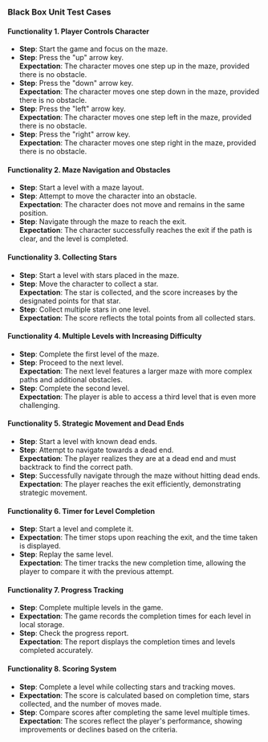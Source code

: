 ### Black Box Unit Test Cases  

#### Functionality 1. Player Controls Character
- **Step**: Start the game and focus on the maze.  
- **Step**: Press the "up" arrow key.  
  **Expectation**: The character moves one step up in the maze, provided there is no obstacle.  
- **Step**: Press the "down" arrow key.  
  **Expectation**: The character moves one step down in the maze, provided there is no obstacle.  
- **Step**: Press the "left" arrow key.  
  **Expectation**: The character moves one step left in the maze, provided there is no obstacle.  
- **Step**: Press the "right" arrow key.  
  **Expectation**: The character moves one step right in the maze, provided there is no obstacle.  

#### Functionality 2. Maze Navigation and Obstacles
- **Step**: Start a level with a maze layout.  
- **Step**: Attempt to move the character into an obstacle.  
  **Expectation**: The character does not move and remains in the same position.  
- **Step**: Navigate through the maze to reach the exit.  
  **Expectation**: The character successfully reaches the exit if the path is clear, and the level is completed.  

#### Functionality 3. Collecting Stars
- **Step**: Start a level with stars placed in the maze.  
- **Step**: Move the character to collect a star.  
  **Expectation**: The star is collected, and the score increases by the designated points for that star.  
- **Step**: Collect multiple stars in one level.  
  **Expectation**: The score reflects the total points from all collected stars.  

#### Functionality 4. Multiple Levels with Increasing Difficulty
- **Step**: Complete the first level of the maze.  
- **Step**: Proceed to the next level.  
  **Expectation**: The next level features a larger maze with more complex paths and additional obstacles.  
- **Step**: Complete the second level.  
  **Expectation**: The player is able to access a third level that is even more challenging.  

#### Functionality 5. Strategic Movement and Dead Ends
- **Step**: Start a level with known dead ends.  
- **Step**: Attempt to navigate towards a dead end.  
  **Expectation**: The player realizes they are at a dead end and must backtrack to find the correct path.  
- **Step**: Successfully navigate through the maze without hitting dead ends.  
  **Expectation**: The player reaches the exit efficiently, demonstrating strategic movement.  

#### Functionality 6. Timer for Level Completion
- **Step**: Start a level and complete it.  
- **Expectation**: The timer stops upon reaching the exit, and the time taken is displayed.  
- **Step**: Replay the same level.  
  **Expectation**: The timer tracks the new completion time, allowing the player to compare it with the previous attempt.  

#### Functionality 7. Progress Tracking
- **Step**: Complete multiple levels in the game.  
- **Expectation**: The game records the completion times for each level in local storage.  
- **Step**: Check the progress report.  
  **Expectation**: The report displays the completion times and levels completed accurately.  

#### Functionality 8. Scoring System
- **Step**: Complete a level while collecting stars and tracking moves.  
- **Expectation**: The score is calculated based on completion time, stars collected, and the number of moves made.  
- **Step**: Compare scores after completing the same level multiple times.  
  **Expectation**: The scores reflect the player's performance, showing improvements or declines based on the criteria.  
